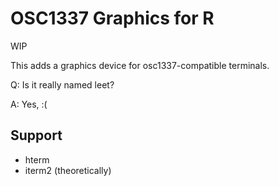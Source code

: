 # OSC1337 Graphics for R

WIP

This adds a graphics device for osc1337-compatible terminals.

Q: Is it really named leet?

A: Yes, :(

## Support

* hterm
* iterm2 (theoretically)
